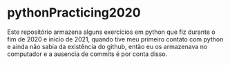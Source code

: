 # pythonPracticing2020

Este repositório armazena alguns exercícios em python que fiz durante o fim de 2020 e inicio de 2021, quando tive meu primeiro contato com python e ainda não sabia da existência do github, então eu os armazenava no computador e a ausencia de commits é por conta disso. 

